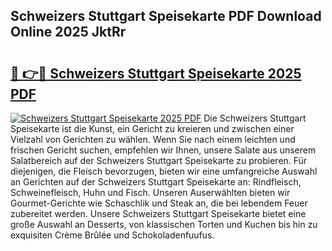 ## Schweizers Stuttgart Speisekarte PDF Download Online 2025 JktRr

# <h2><a href="http://gcd9q1.nevu.top/?p=Schweizers+Stuttgart+Speisekarte">🔗 👉🔴 Schweizers Stuttgart Speisekarte 2025 PDF</a></h2>

[![Schweizers Stuttgart Speisekarte 2025 PDF](https://i.imgur.com/dBaPXMq.png)](http://gcd9q1.nevu.top/?p=Schweizers+Stuttgart+Speisekarte)
Die Schweizers Stuttgart Speisekarte ist die Kunst, ein Gericht zu kreieren und zwischen einer Vielzahl von Gerichten zu wählen. Wenn Sie nach einem leichten und frischen Gericht suchen, empfehlen wir Ihnen, unsere Salate aus unserem Salatbereich auf der Schweizers Stuttgart Speisekarte zu probieren. Für diejenigen, die Fleisch bevorzugen, bieten wir eine umfangreiche Auswahl an Gerichten auf der Schweizers Stuttgart Speisekarte an: Rindfleisch, Schweinefleisch, Huhn und Fisch. Unseren Auserwählten bieten wir Gourmet-Gerichte wie Schaschlik und Steak an, die bei lebendem Feuer zubereitet werden. Unsere Schweizers Stuttgart Speisekarte bietet eine große Auswahl an Desserts, von klassischen Torten und Kuchen bis hin zu exquisiten Crème Brûlée und Schokoladenfuufus.

